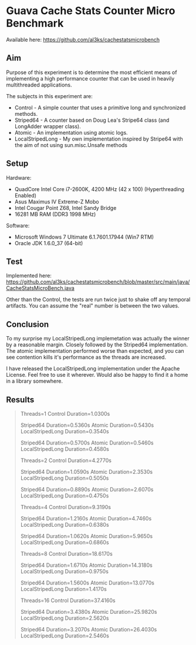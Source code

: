 Guava Cache Stats Counter Micro Benchmark
=========================================

Available here: https://github.com/al3ks/cachestatsmicrobench

Aim
---

Purpose of this experiment is to determine the most efficient means of implementing a high performance counter that can be used in heavily multithreaded applications.

The subjects in this experiment are:
* Control - A simple counter that uses a primitive long and synchronized methods.
* Striped64 - A counter based on Doug Lea's Stripe64 class (and LongAdder wrapper class).
* Atomic - An implementation using atomic logs.
* LocalStripedLong - My own implementation inspired by Stripe64 with the aim of not using sun.misc.Unsafe methods

Setup
-----

Hardware:
* QuadCore Intel Core i7-2600K, 4200 MHz (42 x 100) (Hyperthreading Enabled)
* Asus Maximus IV Extreme-Z  Mobo
* Intel Cougar Point Z68, Intel Sandy Bridge
* 16281 MB RAM  (DDR3 1998 MHz)

Software:
* Microsoft Windows 7 Ultimate 6.1.7601.17944 (Win7 RTM)
* Oracle JDK 1.6.0_37 (64-bit)

Test
----

Implemented here: https://github.com/al3ks/cachestatsmicrobench/blob/master/src/main/java/CacheStatsMicroBench.java

Other than the Control, the tests are run twice just to shake off any temporal artifacts. You can assume the "real" number is between the two values.

Conclusion
----------

To my surprise my LocalStripedLong implemetation was actually the winner by a reasonable margin. Closely followed by the Striped64 implementation. The atomic implementation performed worse than expected, and you can see contention kills it's
performance as the threads are increased.

I have released the LocalStripedLong implementation under the Apache License. Feel free to use it wherever. Would also be happy to find it a home in a library somewhere.

Results
-------

>Threads=1
>  Control            Duration=1.0300s
>
>  Striped64          Duration=0.5360s
>  Atomic             Duration=0.5430s
>  LocalStripedLong   Duration=0.3540s
>
>  Striped64          Duration=0.5700s
>  Atomic             Duration=0.5460s
>  LocalStripedLong   Duration=0.4580s
>
>Threads=2
>  Control            Duration=4.2770s
>
>  Striped64          Duration=1.0590s
>  Atomic             Duration=2.3530s
>  LocalStripedLong   Duration=0.5050s
>
>  Striped64          Duration=0.8890s
>  Atomic             Duration=2.6070s
>  LocalStripedLong   Duration=0.4750s
>
>Threads=4
>  Control            Duration=9.3190s
>
>  Striped64          Duration=1.2160s
>  Atomic             Duration=4.7460s
>  LocalStripedLong   Duration=0.6380s
>
>  Striped64          Duration=1.0620s
>  Atomic             Duration=5.9650s
>  LocalStripedLong   Duration=0.6860s
>
>Threads=8
>  Control            Duration=18.6170s
>
>  Striped64          Duration=1.6710s
>  Atomic             Duration=14.3180s
>  LocalStripedLong   Duration=0.9750s
>
>  Striped64          Duration=1.5600s
>  Atomic             Duration=13.0770s
>  LocalStripedLong   Duration=1.4170s
>
>Threads=16
>  Control            Duration=37.4160s
>
>  Striped64          Duration=3.4380s
>  Atomic             Duration=25.9820s
>  LocalStripedLong   Duration=2.5620s
>
>  Striped64          Duration=3.2070s
>  Atomic             Duration=26.4030s
>  LocalStripedLong   Duration=2.5460s